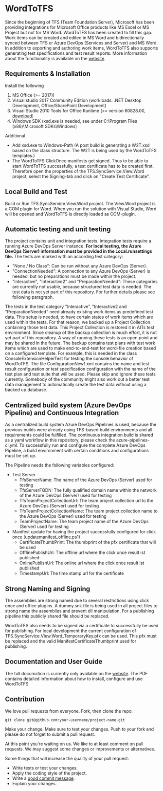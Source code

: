 # WordToTFS

Since the beginning of TFS (Team Foundation Server), Microsoft has been providing integrations for Microsoft Office products like MS Excel or MS Project but not for MS Word.
WordToTFS has been created to fill this gap. Work items can be created and edited in MS Word and bidirectionally synced between TFS or Azure DevOps (Services and Server) and MS Word.
In addition to exporting and authoring work items, WordToTFS also supports generating test specifications and test result reports. More information about the functionality is available on the [website][ait-wordtotfs-page].

## Requirements & Installation

Install the following

1. MS Office (>= 2017))
2. Visual studio 2017 Community Edition (workloads: .NET Desktop Development, Office/SharePoint Development)
3. Visual Studio 2010 Tools for Office Runtime (>= version 60828.00, [download](https://www.microsoft.com/en-us/download/details.aspx?id=56961))
4. Windows SDK (xsd.exe is needed, see under C:\Program Files (x86)\Microsoft SDKs\Windows\)

Additional
  
* Add xsd.exe to Windows-Path (A post build is generating a W2T.xsd based on the class structure. The W2T is being used by the WordToTFS templates.)
* The WordToTFS ClickOnce manifests get signed. Thus to be able to start WordToTFS successfully, a test certificate has to be created first. Therefore open the properties of the TFS.SyncService.View.Word project, select the Signing-tab and click on "Create Test Certificate". 

## Local Build and Test

Build or Run TFS.SyncService.View.Word project.
The View.Word project is a COM plugin for Word.
When you run the solution with Visual Studio, Word will be opened and WordToTFS is directly loaded as COM-plugin.

## Automatic testing and unit testing

The project contains unit and integration tests.
Integration tests require a running Azure DevOps Server instance.
**For local testing, the Azure DevOps (Server) information must be provided in the Local.runsettings file.**
The tests are marked with an according test category:
  
* "None / No Class": Can be run without any Azure DevOps (Server).
* "ConnectionNeeded": A connection to any Azure DevOps (Server) is needed, but no preparations must be made within the project.
* "Interactive", "Interactive2" and "PreparationNeeded": These categories are currently not usable, because structured test data is needed. The test data is not yet part of this repository. For further details please see following paragraph.

The tests in the test category "Interactive", "Interactive2 and "PreparationNeeded" need already existing work items as predefined test data.
This setup is needed, to have certain states of work items which are used within the tests.
For that reason, we backed up a Project Collection containing those test data. This Project Collection is restored it in AITs test environment.
Since cleanup of the backup collection is much effort, it is not yet part of this repository.
A way of running these tests is an open point and may be shared in the future.
The backup contains test plans with test work items which are used to make end-to-end-test for word-file creation based on a configured template.
For example, this is needed in the class ConsoleExtensionHelperTest for testing the console behavior of WordToTFS.
The file ConfigurationNew1.xml contains the name and test result configuration or test specification configuration with the name of the test plan and test suite that will be used.
Please skip and ignore these tests currently. Somebody of the community might also work out a better test data management to automatically create the test data without using a backed up database.

## Centralized build system (Azure DevOps Pipeline) and Continuous Integration

As a centralized build system Azure DevOps Pipelines is used, because the previous builds were already using TFS-based build environments and all requirements could be fulfilled.
The continuous integration build is shared as a yaml workflow in this repository, please check the azure-pipelines-ci.yml.
To successfully run and configure the complete Azure DevOps Pipeline, a build environment with certain conditions and configurations must be set up.

The Pipeline needs the following variables configured:

* Test Server
  * TfsServerName: The name of the Azure DevOps (Server) used for testing
  * TfsServerFQDN: The fully qualified domain name within the network of the Azure DevOps (Server) used for testing
  * TfsTeamProjectCollectionUrl: The team project collection url to the Azure DevOps (Server) used for testing
  * TfsTeamProjectCollectionName: The team project collection name to the Azure DevOps (Server) used for testing
  * TeamProjectName: The team project name of the Azure DevOps (Server) used for testing
* Manifest update for having the project successfully configured for click once (updatemanifest_offline.ps1)
  * CertificateThumbPrint: The thumbprint of the pfx certificate that will be used
  * OfflinePublishUrl: The offline url where the click once result ist published
  * OnlinePublishUrl: The online url where the click once result ist published
  * TimestampUrl: The time stamp url for the certificate

## Strong Naming and Signing

The assemblies are strong named due to several restrictions using click once and office plugins.
A dummy.snk file is being used in all project files to strong name the assemblies and prevent dll manipulation.
For a publishing pipeline this publicly shared file should be replaced.

WordToTFS also needs to be signed via a certificate to successfully be used for publishing.
For local development the current configuration of TFS.SyncService.View.Word_TemporaryKey.pfx can be used. 
This pfx must be replaced and the valid ManifestCertificateThumbprint used for publishing.

## Documentation and User Guide

The full documation is currently only available on the [website][ait-wordtotfs-page].
The PDF contains detailed information about how to install, configure and use WordToTFS.

[ait-wordtotfs-page]: https://www.aitgmbh.de/blog/downloads/tfs-tools/ait-wordtotfs/

## Contribution

We love pull requests from everyone.
Fork, then clone the repo:

    git clone git@github.com:your-username/project-name.git

Make your change. Make sure to test your changes.
Push to your fork and please do not forget to submit a pull request.

At this point you're waiting on us. We like to at least comment on pull requests. We may suggest some changes or improvements or alternatives.

Some things that will increase the quality of your pull request:

* Write tests or test your changes.
* Apply the coding style of the project.
* Write a [good commit message][commit].
* Explain your changes.

[commit]: http://tbaggery.com/2008/04/19/a-note-about-git-commit-messages.html



